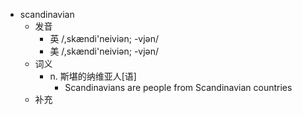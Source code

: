 - scandinavian
  - 发音
    - 英 /,skændi'neiviən; -vjən/
    - 美 /,skændi'neiviən; -vjən/
  - 词义
    - n. 斯堪的纳维亚人[语]
      - Scandinavians are people from Scandinavian countries
  - 补充